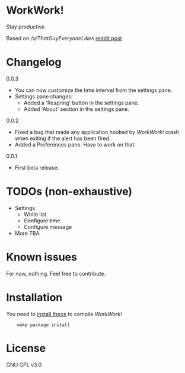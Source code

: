 # WorkWork!
Stay productive

Based on */u/ThatGuyEveryoneLikes* [reddit post](https://redd.it/5ln9iq)

# Changelog
0.0.3
* You can now customize the time interval from the settings pane.
* Settings pane changes:
  * Added a 'Respring' button in the settings pane.
  * Added 'About' section in the settings pane.

0.0.2
* Fixed a bug that made any application hooked by *WorkWork!* crash when exiting if the alert has been fired.
* Added a Preferences pane. Have to work on that.

0.0.1
* First beta release.

# TODOs (non-exhaustive)
* Settings
  * White list
  * ~~Configure time~~
  * Configure message
* More TBA

# Known issues
For now, nothing. Feel free to contribute.

# Installation
You need to [install theos](http://iphonedevwiki.net/index.php/Theos/Setup) to compile *WorkWork!*
```
    make package install
```

# License
GNU GPL v3.0
